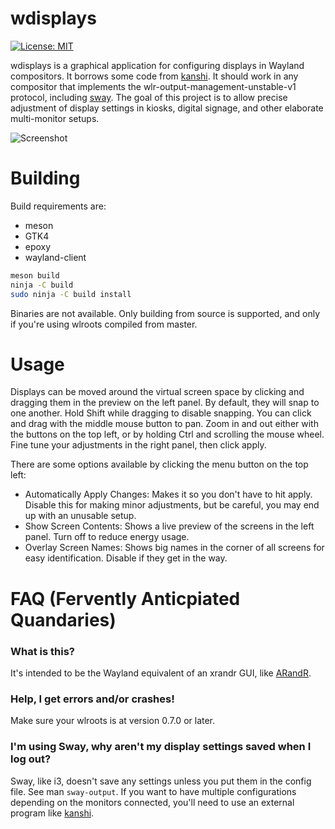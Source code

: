 # wdisplays

[![License: MIT](https://img.shields.io/badge/License-MIT-blue.svg)](https://spdx.org/licenses/MIT.html)

wdisplays is a graphical application for configuring displays in Wayland
compositors. It borrows some code from [kanshi]. It should work in any
compositor that implements the wlr-output-management-unstable-v1 protocol,
including [sway]. The goal of this project is to allow precise adjustment of
display settings in kiosks, digital signage, and other elaborate multi-monitor
setups.

![Screenshot](wdisplays.png)

# Building

Build requirements are:

- meson
- GTK4
- epoxy
- wayland-client

```sh
meson build
ninja -C build
sudo ninja -C build install
```

Binaries are not available. Only building from source is supported, and only
if you're using wlroots compiled from master.

# Usage

Displays can be moved around the virtual screen space by clicking and dragging
them in the preview on the left panel. By default, they will snap to one
another. Hold Shift while dragging to disable snapping. You can click and drag
with the middle mouse button to pan. Zoom in and out either with the buttons on
the top left, or by holding Ctrl and scrolling the mouse wheel. Fine tune your
adjustments in the right panel, then click apply.

There are some options available by clicking the menu button on the top left:

- Automatically Apply Changes: Makes it so you don't have to hit apply. Disable
  this for making minor adjustments, but be careful, you may end up with an
  unusable setup.
- Show Screen Contents: Shows a live preview of the screens in the left panel.
  Turn off to reduce energy usage.
- Overlay Screen Names: Shows big names in the corner of all screens for easy
  identification. Disable if they get in the way.

# FAQ (Fervently Anticpiated Quandaries)

### What is this?

It's intended to be the Wayland equivalent of an xrandr GUI, like [ARandR].

### Help, I get errors and/or crashes!

Make sure your wlroots is at version 0.7.0 or later.

### I'm using Sway, why aren't my display settings saved when I log out?

Sway, like i3, doesn't save any settings unless you put them in the config
file. See man `sway-output`. If you want to have multiple configurations
depending on the monitors connected, you'll need to use an external program
like [kanshi].

[kanshi]: https://github.com/emersion/kanshi
[sway]: https://github.com/swaywm/sway
[ARandR]: https://christian.amsuess.com/tools/arandr/
